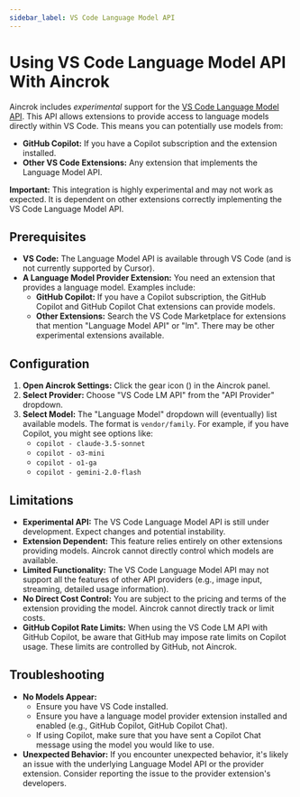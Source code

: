 ```yaml
---
sidebar_label: VS Code Language Model API
---
```


# Using VS Code Language Model API With Aincrok

Aincrok includes _experimental_ support for the [VS Code Language Model API](https://code.visualstudio.com/api/language-extensions/language-model-access). This API allows extensions to provide access to language models directly within VS Code. This means you can potentially use models from:

- **GitHub Copilot:** If you have a Copilot subscription and the extension installed.
- **Other VS Code Extensions:** Any extension that implements the Language Model API.

**Important:** This integration is highly experimental and may not work as expected. It is dependent on other extensions correctly implementing the VS Code Language Model API.

## Prerequisites

- **VS Code:** The Language Model API is available through VS Code (and is not currently supported by Cursor).
- **A Language Model Provider Extension:** You need an extension that provides a language model. Examples include:
    - **GitHub Copilot:** If you have a Copilot subscription, the GitHub Copilot and GitHub Copilot Chat extensions can provide models.
    - **Other Extensions:** Search the VS Code Marketplace for extensions that mention "Language Model API" or "lm". There may be other experimental extensions available.

## Configuration

1.  **Open Aincrok Settings:** Click the gear icon (<Codicon name="gear" />) in the Aincrok panel.
2.  **Select Provider:** Choose "VS Code LM API" from the "API Provider" dropdown.
3.  **Select Model:** The "Language Model" dropdown will (eventually) list available models. The format is `vendor/family`. For example, if you have Copilot, you might see options like:
    - `copilot - claude-3.5-sonnet`
    - `copilot - o3-mini`
    - `copilot - o1-ga`
    - `copilot - gemini-2.0-flash`

## Limitations

- **Experimental API:** The VS Code Language Model API is still under development. Expect changes and potential instability.
- **Extension Dependent:** This feature relies entirely on other extensions providing models. Aincrok cannot directly control which models are available.
- **Limited Functionality:** The VS Code Language Model API may not support all the features of other API providers (e.g., image input, streaming, detailed usage information).
- **No Direct Cost Control:** You are subject to the pricing and terms of the extension providing the model. Aincrok cannot directly track or limit costs.
- **GitHub Copilot Rate Limits:** When using the VS Code LM API with GitHub Copilot, be aware that GitHub may impose rate limits on Copilot usage. These limits are controlled by GitHub, not Aincrok.

## Troubleshooting

- **No Models Appear:**
    - Ensure you have VS Code installed.
    - Ensure you have a language model provider extension installed and enabled (e.g., GitHub Copilot, GitHub Copilot Chat).
    - If using Copilot, make sure that you have sent a Copilot Chat message using the model you would like to use.
- **Unexpected Behavior:** If you encounter unexpected behavior, it's likely an issue with the underlying Language Model API or the provider extension. Consider reporting the issue to the provider extension's developers.
